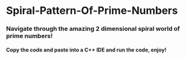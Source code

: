 # Spiral-Pattern-Of-Prime-Numbers

### Navigate through the amazing 2 dimensional spiral world of prime numbers!

#### Copy the code and paste into a C++ IDE and run the code, enjoy!
